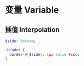 # 变量 Variable

## 插值 Interpolation
```sass
$side: bottom;

.header {
  border-#{$side}: 1px solid #ccc;
}
```

